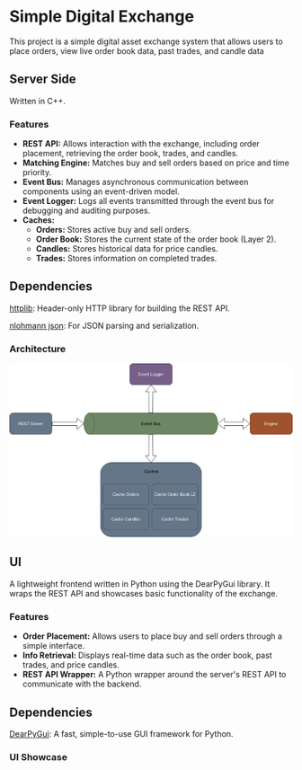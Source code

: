 # Simple Digital Exchange
This project is a simple digital asset exchange system that allows users to place orders, view live order book data, past trades, and candle data

## Server Side
Written in C++.

### Features
- __REST API:__ Allows interaction with the exchange, including order placement, retrieving the order book, trades, and candles.
- __Matching Engine:__ Matches buy and sell orders based on price and time priority.
- __Event Bus:__ Manages asynchronous communication between components using an event-driven model.
- __Event Logger:__ Logs all events transmitted through the event bus for debugging and auditing purposes.
- __Caches:__
  - __Orders:__ Stores active buy and sell orders.
  - __Order Book:__ Stores the current state of the order book (Layer 2).
  - __Candles:__ Stores historical data for price candles.
  - __Trades:__ Stores information on completed trades.

## Dependencies
[httplib](https://github.com/yhirose/cpp-httplib): Header-only HTTP library for building the REST API.

[nlohmann json](https://github.com/nlohmann/json): For JSON parsing and serialization.

### Architecture
![Layered Architecture](architecture/SimpleMatchingEngine.png)

## UI
A lightweight frontend written in Python using the DearPyGui library. It wraps the REST API and showcases basic functionality of the exchange.

### Features
- __Order Placement:__ Allows users to place buy and sell orders through a simple interface.
- __Info Retrieval:__ Displays real-time data such as the order book, past trades, and price candles.
- __REST API Wrapper:__ A Python wrapper around the server's REST API to communicate with the backend.

## Dependencies
[DearPyGui](https://github.com/hoffstadt/DearPyGui): A fast, simple-to-use GUI framework for Python.

### UI Showcase



